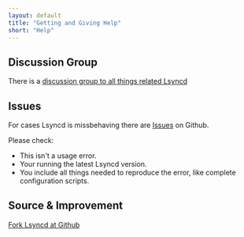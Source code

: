 ```yaml
---
layout: default
title: "Getting and Giving Help"
short: "Help"
---
```

Discussion Group
----------------
There is a [discussion group to all things related Lsyncd](https://groups.google.com/forum/#!forum/lsyncd/join)

Issues
------
For cases Lsyncd is missbehaving there are [Issues](https://github.com/axkibe/lsyncd/issues) on Github.

Please check:

* This isn't a usage error.
* Your running the latest Lsyncd version.
* You include all things needed to reproduce the error, like complete configuration scripts.

Source & Improvement
--------------------
[Fork Lsyncd at Github](https://github.com/axkibe/lsyncd)
